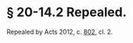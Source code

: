 # § 20-14.2 Repealed.

<p>Repealed by Acts 2012, c. <a href='http://lis.virginia.gov/cgi-bin/legp604.exe?121+ful+CHAP0802'>802</a>, cl. 2.</p>